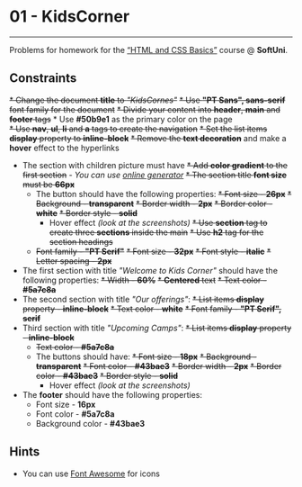 # 01 - KidsCorner
------
Problems for homework for the [“HTML and CSS Basics”](#) course @ **SoftUni**.

## Constraints
~~* Change the document **title** to *"KidsCornes"*~~
~~* Use **"PT Sans", sans-serif** font family for the document~~
~~* Divide your content into **header**, **main** and **footer** tags~~
    * Use **#50b9e1** as the primary color on the page     
~~* Use **nav**, **ul**, **li** and **a** tags to create the navigation~~
    ~~* Set the list items **display** property to **inline-block**~~
	~~* Remove the **text decoration**~~ and make a **hover** effect to the hyperlinks  
* The section with children picture must have
    ~~* Add **color gradient** to the first section~~ - *You can use [online generator](https://mycolor.space/gradient)*
    ~~* The section title **font size** must be **66px**~~
    * The button should have the following properties:
        ~~* Font size - **26px**~~
        ~~* Background - **transparent**~~
        ~~* Border width - **2px**~~
        ~~* Border color - **white**~~
        ~~* Border style - **solid**~~
        * Hover effect *(look at the screenshots)*
~~* Use **section** tag to create three **sections** inside the main~~
~~* Use **h2** tag for the section headings~~
    * ~~Font family - **"PT Serif"**~~
    ~~* Font size - **32px**~~
    ~~* Font style - **italic**~~
    ~~* Letter spacing - **2px**~~
* The first section with title *"Welcome to Kids Corner"* should have the following properties:
	~~* Width - **60%**~~ 
	~~* **Centered** text~~
	~~* Text color - **#5a7c8a**~~
* The second section with title *"Our offerings"*:
    ~~* List items **display** property - **inline-block**~~ 
	~~* Text color - **white**~~
	~~* Font family - **"PT Serif", serif**~~
* Third section with title *"Upcoming Camps"*:
    ~~* List items **display** property - **inline-block**~~ 
    * ~~Text color - **#5a7c8a**~~
    * The buttons should have:
        ~~* Font size - **18px**~~
        ~~* Background - **transparent**~~
        ~~* Font color - **#43bae3**~~
        ~~* Border width - **2px**~~
        ~~* Border color - **#43bae3**~~
        ~~* Border style - **solid**~~
        * Hover effect *(look at the screenshots)*
* The **footer** should have the following properties:
    * Font size - **16px**
    * Font color - **#5a7c8a**
    * Background color - **#43bae3**    

## Hints
* You can use [Font Awesome](https://fontawesome.com/) for icons